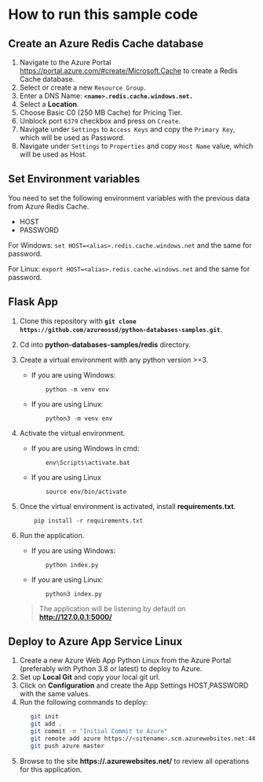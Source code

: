 
# How to run this sample code

## Create an Azure Redis Cache database
1. Navigate to the Azure Portal https://portal.azure.com/#create/Microsoft.Cache to create a Redis Cache database.
2. Select or create a new `Resource Group`.
3. Enter a DNS Name:  **`<name>.redis.cache.windows.net.`**
4. Select a **Location**.
5. Choose Basic C0 (250 MB Cache) for Pricing Tier.
6. Unblock port `6379` checkbox and press on `Create`.
7. Navigate under `Settings` to `Access Keys` and copy the `Primary Key`, which will be used as Password.
8. Navigate under `Settings` to `Properties` and copy `Host Name` value, which will be used as Host.

## Set Environment variables
You need to set the following environment variables with the previous data from Azure Redis Cache.

- HOST
- PASSWORD

For Windows: `set HOST=<alias>.redis.cache.windows.net` and the same for password.

For Linux: `export HOST=<alias>.redis.cache.windows.net` and the same for password.


## Flask App
1. Clone this repository with **`git clone https://github.com/azureossd/python-databases-samples.git`**.
2. Cd into **python-databases-samples/redis** directory.
3. Create a virtual environment with any python version >=3.
    - If you are using Windows:
        ```shell
            python -m venv env
        ```
    - If you are using Linux:
        ```shell
            python3 -m venv env
       ```
4. Activate the virtual environment.
    - If you are using Windows in cmd:
        ```shell
            env\Scripts\activate.bat
        ```
    - If you are using Linux
        ```shell
            source env/bin/activate
        ```
5. Once the virtual environment is activated, install **requirements.txt**.
    ```shell
        pip install -r requirements.txt
    ```
6. Run the application.
    - If you are using Windows:
        ```shell
            python index.py
        ```
    - If you are using Linux:
        ```shell
            python3 index.py
        ```
    
    > The application will be listening by default on **http://127.0.0.1:5000/**

## Deploy to Azure App Service Linux
1. Create a new Azure Web App Python Linux from the Azure Portal (preferably with Python 3.8 or latest) to deploy to Azure.
2. Set up **Local Git** and copy your local git url.
3. Click on **Configuration** and create the App Settings HOST,PASSWORD with the same values.
4. Run the following commands to deploy:
   ```bash
      git init
      git add .
      git commit -m "Initial Commit to Azure"
      git remote add azure https://<sitename>.scm.azurewebsites.net:443/<sitename>.git
      git push azure master
   ```
5. Browse to the site **https://<sitename>.azurewebsites.net/** to review all operations for this application.